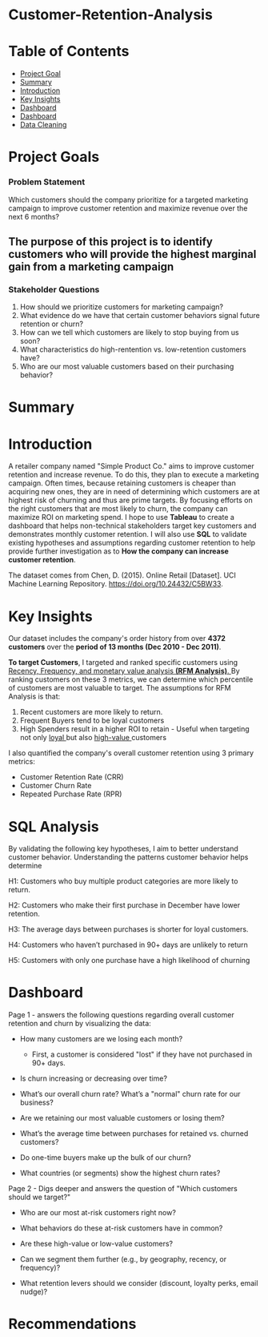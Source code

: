 # Customer-Retention-Analysis

# Table of Contents
- [Project Goal](#Project-Goals)
- [Summary](#Summary)
- [Introduction](#Introduction)
- [Key Insights](#Key-Insights)
- [Dashboard](#Dashboard)
- [Dashboard](#Recommendations)
- [Data Cleaning](#Data-Cleaning)

# Project Goals
### Problem Statement
Which customers should the company prioritize for a targeted marketing campaign to improve customer retention and maximize revenue over the next 6 months?


## The purpose of this project is to identify customers who will provide the highest marginal gain from a marketing campaign 

### Stakeholder Questions
1. How should we prioritize customers for marketing campaign?
2. What evidence do we have that certain customer behaviors signal future retention or churn?
3. How can we tell which customers are likely to stop buying from us soon?
4. What characteristics do high-rentention vs. low-retention customers have?
5. Who are our most valuable customers based on their purchasing behavior?

# Summary 

# Introduction
A retailer company named "Simple Product Co." aims to improve customer retention and increase revenue. To do this, they plan to execute a marketing campaign. Often times, because retaining customers is cheaper than acquiring new ones, they are in need of determining which customers are at highest risk of churning and thus are prime targets. By focusing efforts on the right customers that are most likely to churn, the company can maximize ROI on marketing spend. I hope to use **Tableau** to create a dashboard that helps non-technical stakeholders target key customers and demonstrates monthly customer retention. I will also use **SQL** to validate existing hypotheses and assumptions regarding customer retention to help provide further investigation as to **How the company can increase customer retention**. 

The dataset comes from 
Chen, D. (2015). Online Retail [Dataset]. UCI Machine Learning Repository. https://doi.org/10.24432/C5BW33.

# Key Insights
Our dataset includes the company's order history from over **4372 customers** over the **period of 13 months (Dec 2010 - Dec 2011)**. 

**To target Customers**, I targeted and ranked specific customers using <u> Recency, Frequency, and monetary value analysis **(RFM Analysis)**. </u> 
By ranking customers on these 3 metrics, we can determine which percentile of customers are most valuable to target.
The assumptions for RFM Analysis is that:
1. Recent customers are more likely to return.
2. Frequent Buyers tend to be loyal customers
3. High Spenders result in a higher ROI to retain - Useful when targeting not only <u> loyal </u> but also <u> high-value </u> customers

I also quantified the company's overall customer retention using 3 primary metrics:
* Customer Retention Rate (CRR)
* Customer Churn Rate 
* Repeated Purchase Rate (RPR)

# SQL Analysis
By validating the following key hypotheses, I aim to better understand customer behavior.
Understanding the patterns customer behavior helps determine 

H1: Customers who buy multiple product categories are more likely to return.

H2: Customers who make their first purchase in December have lower retention.

H3: The average days between purchases is shorter for loyal customers.

H4: Customers who haven’t purchased in 90+ days are unlikely to return

H5: Customers with only one purchase have a high likelihood of churning

# Dashboard

Page 1 - answers the following questions regarding overall customer retention and churn by visualizing the data:

* How many customers are we losing each month?
    - First, a customer is considered "lost" if they have not purchased in 90+ days. 

* Is churn increasing or decreasing over time?

* What’s our overall churn rate? What’s a "normal" churn rate for our business?

* Are we retaining our most valuable customers or losing them?

* What’s the average time between purchases for retained vs. churned customers?

* Do one-time buyers make up the bulk of our churn?

* What countries (or segments) show the highest churn rates?


Page 2 - Digs deeper and answers the question of "Which customers should we target?"

* Who are our most at-risk customers right now?

* What behaviors do these at-risk customers have in common?

* Are these high-value or low-value customers?

* Can we segment them further (e.g., by geography, recency, or frequency)?

* What retention levers should we consider (discount, loyalty perks, email nudge)?


# Recommendations








<!--Annotations
Table of Contents:
- [Section title](#section-title)


-->
